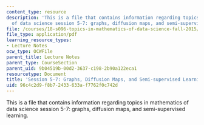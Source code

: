 ```yaml
---
content_type: resource
description: 'This is a file that contains information regarding topics in mathematics
  of data science session 5-7: graphs, diffusion maps, and semi-supervised learning.'
file: /courses/18-s096-topics-in-mathematics-of-data-science-fall-2015/96c4c2d9f8b72433633af7762f0c742d_MIT18_S096F15_Ses5_7.pdf
file_type: application/pdf
learning_resource_types:
- Lecture Notes
ocw_type: OCWFile
parent_title: Lecture Notes
parent_type: CourseSection
parent_uid: 9b04519b-00d2-3637-c198-2b90a122eca1
resourcetype: Document
title: 'Session 5-7: Graphs, Diffusion Maps, and Semi-supervised Learning'
uid: 96c4c2d9-f8b7-2433-633a-f7762f0c742d
---
```

This is a file that contains information regarding topics in mathematics of data science session 5-7: graphs, diffusion maps, and semi-supervised learning.

